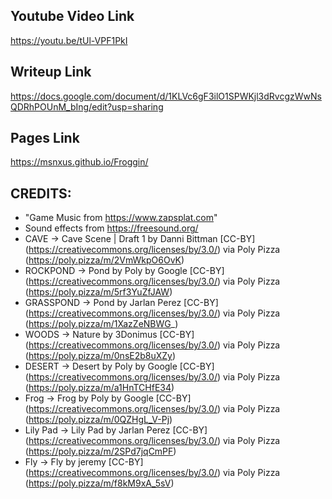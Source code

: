 ## Youtube Video Link
https://youtu.be/tUl-VPF1PkI

## Writeup Link
https://docs.google.com/document/d/1KLVc6gF3ilO1SPWKjl3dRvcgzWwNsQDRhPOUnM_bIng/edit?usp=sharing

## Pages Link
https://msnxus.github.io/Froggin/

## CREDITS:
- "Game Music from https://www.zapsplat.com"
- Sound effects from https://freesound.org/ 
- CAVE -> Cave Scene | Draft 1 by Danni Bittman [CC-BY] (https://creativecommons.org/licenses/by/3.0/) via Poly Pizza (https://poly.pizza/m/2VmWkpO6OvK)
- ROCKPOND -> Pond by Poly by Google [CC-BY] (https://creativecommons.org/licenses/by/3.0/) via Poly Pizza (https://poly.pizza/m/5rf3YuZfJAW)
- GRASSPOND -> Pond by Jarlan Perez [CC-BY] (https://creativecommons.org/licenses/by/3.0/) via Poly Pizza (https://poly.pizza/m/1XazZeNBWG_)
- WOODS -> Nature by 3Donimus [CC-BY] (https://creativecommons.org/licenses/by/3.0/) via Poly Pizza (https://poly.pizza/m/0nsE2b8uXZy)
- DESERT -> Desert by Poly by Google [CC-BY] (https://creativecommons.org/licenses/by/3.0/) via Poly Pizza (https://poly.pizza/m/a1HnTCHfE34)
- Frog -> Frog by Poly by Google [CC-BY] (https://creativecommons.org/licenses/by/3.0/) via Poly Pizza (https://poly.pizza/m/0QZHgL_V-Pj)
- Lily Pad -> Lily Pad by Jarlan Perez [CC-BY] (https://creativecommons.org/licenses/by/3.0/) via Poly Pizza (https://poly.pizza/m/2SPd7jqCmPF)
- Fly -> Fly by jeremy [CC-BY] (https://creativecommons.org/licenses/by/3.0/) via Poly Pizza (https://poly.pizza/m/f8kM9xA_5sV)
